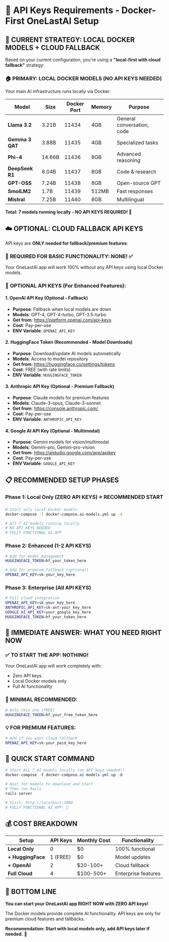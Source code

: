 # 🔑 API Keys Requirements - Docker-First OneLastAI Setup

## 🎯 **CURRENT STRATEGY: LOCAL DOCKER MODELS + CLOUD FALLBACK**

Based on your current configuration, you're using a **"local-first with cloud fallback"** strategy:

### 🏠 **PRIMARY: LOCAL DOCKER MODELS (NO API KEYS NEEDED)**
Your main AI infrastructure runs locally via Docker:

| Model | Size | Docker Port | Memory | Purpose |
|-------|------|-------------|---------|---------|
| **Llama 3.2** | 3.21B | 11434 | 4GB | General conversation, code |
| **Gemma 3 QAT** | 3.88B | 11435 | 4GB | Specialized tasks |
| **Phi-4** | 14.66B | 11436 | 8GB | Advanced reasoning |
| **DeepSeek R1** | 8.04B | 11437 | 8GB | Code & research |
| **GPT-OSS** | 7.24B | 11438 | 8GB | Open-source GPT |
| **SmolLM2** | 1.7B | 11439 | 512MB | Fast responses |
| **Mistral** | 7.25B | 11440 | 8GB | Multilingual |

**Total: 7 models running locally - NO API KEYS REQUIRED! 🎉**

## ☁️ **OPTIONAL: CLOUD FALLBACK API KEYS**

API keys are **ONLY needed for fallback/premium features**:

### 🚨 **REQUIRED FOR BASIC FUNCTIONALITY: NONE!** ✅
Your OneLastAI app will work 100% without any API keys using local Docker models.

### 🎯 **OPTIONAL API KEYS (For Enhanced Features):**

#### 1. **OpenAI API Key** (Optional - Fallback)
- **Purpose**: Fallback when local models are down
- **Models**: GPT-4, GPT-4-turbo, GPT-3.5-turbo
- **Get from**: https://platform.openai.com/api-keys
- **Cost**: Pay-per-use
- **ENV Variable**: `OPENAI_API_KEY`

#### 2. **HuggingFace Token** (Recommended - Model Downloads)
- **Purpose**: Download/update AI models automatically
- **Models**: Access to model repository
- **Get from**: https://huggingface.co/settings/tokens
- **Cost**: FREE (with rate limits)
- **ENV Variable**: `HUGGINGFACE_TOKEN`

#### 3. **Anthropic API Key** (Optional - Premium Fallback)
- **Purpose**: Claude models for premium features
- **Models**: Claude-3-opus, Claude-3-sonnet
- **Get from**: https://console.anthropic.com/
- **Cost**: Pay-per-use
- **ENV Variable**: `ANTHROPIC_API_KEY`

#### 4. **Google AI API Key** (Optional - Multimodal)
- **Purpose**: Gemini models for vision/multimodal
- **Models**: Gemini-pro, Gemini-pro-vision
- **Get from**: https://aistudio.google.com/app/apikey
- **Cost**: Pay-per-use
- **ENV Variable**: `GOOGLE_API_KEY`

## 📋 **RECOMMENDED SETUP PHASES**

### Phase 1: Local Only (ZERO API KEYS) ⭐ **RECOMMENDED START**
```bash
# Start only local Docker models
docker-compose -f docker-compose.ai-models.yml up -d

# All 7 AI models running locally
# NO API KEYS NEEDED
# FULLY FUNCTIONAL AI APP
```

### Phase 2: Enhanced (1-2 API KEYS)
```bash
# Add for model management
HUGGINGFACE_TOKEN=hf_your_token_here

# Add for premium fallback (optional)
OPENAI_API_KEY=sk-your_key_here
```

### Phase 3: Enterprise (All API KEYS)
```bash
# Full cloud integration
OPENAI_API_KEY=sk-your_key_here
ANTHROPIC_API_KEY=sk-ant-your_key_here
GOOGLE_AI_API_KEY=your_google_key_here
HUGGINGFACE_TOKEN=hf_your_token_here
```

## 🎯 **IMMEDIATE ANSWER: WHAT YOU NEED RIGHT NOW**

### ✅ **TO START THE APP: NOTHING!**
Your OneLastAI app will work completely with:
- Zero API keys
- Local Docker models only
- Full AI functionality

### 🔧 **MINIMAL RECOMMENDED:**
```bash
# Only this one (FREE)
HUGGINGFACE_TOKEN=hf_your_free_token_here
```

### 💡 **FOR PREMIUM FEATURES:**
```bash
# Add if you want cloud fallback
OPENAI_API_KEY=sk-your_paid_key_here
```

## 🚀 **QUICK START COMMAND**

```powershell
# Start ALL 7 AI models locally (no API keys needed!)
docker-compose -f docker-compose.ai-models.yml up -d

# Wait for models to download and start
# Then run Rails
rails server

# Visit: http://localhost:3000
# FULLY FUNCTIONAL AI APP! 🎉
```

## 💰 **COST BREAKDOWN**

| Setup | API Keys | Monthly Cost | Functionality |
|-------|----------|--------------|---------------|
| **Local Only** | 0 | $0 | 100% functional |
| **+ HuggingFace** | 1 (FREE) | $0 | Model updates |
| **+ OpenAI** | 2 | $20-100+ | Cloud fallback |
| **Full Cloud** | 4 | $100-500+ | Enterprise features |

## 🎯 **BOTTOM LINE**

**You can start your OneLastAI app RIGHT NOW with ZERO API keys!** 

The Docker models provide complete AI functionality. API keys are only for premium cloud features and fallbacks.

**Recommendation: Start with local models only, add API keys later if needed.** 🚀
